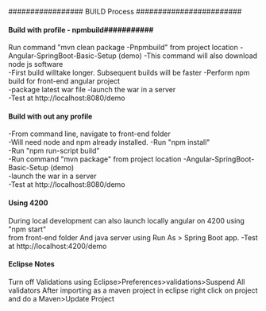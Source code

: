 ################# BUILD Process ########################  

#### Build with profile - npmbuild###########  

Run command "mvn clean package -Pnpmbuild"  from project location -Angular-SpringBoot-Basic-Setup (demo) 
  -This command will also download node js software  
  -First build willtake longer. Subsequent builds will be faster
  -Perform npm build for front-end angular project   
  -package latest war file 
  -launch the war in a server    
  -Test at http://localhost:8080/demo 


#### Build with out any profile ###########  
 -From command line, navigate to front-end folder  
 -Will need node and npm already installed.
 -Run "npm install"  
 -Run "npm run-script build"    
 -Run command "mvn package"  from project location -Angular-SpringBoot-Basic-Setup (demo)  
 -launch the war in a server    
 -Test at http://localhost:8080/demo

 
#### Using 4200 ###########  
During local development can also launch locally angular on 4200 
using  
"npm start"  
from front-end folder 
And java server using Run As > Spring Boot app.
-Test at http://localhost:4200/demo

#### Eclipse Notes ###########  
Turn off Validations using Eclipse>Preferences>validations>Suspend All validators
After importing as a maven project in eclipse right click on project and do a Maven>Update Project
